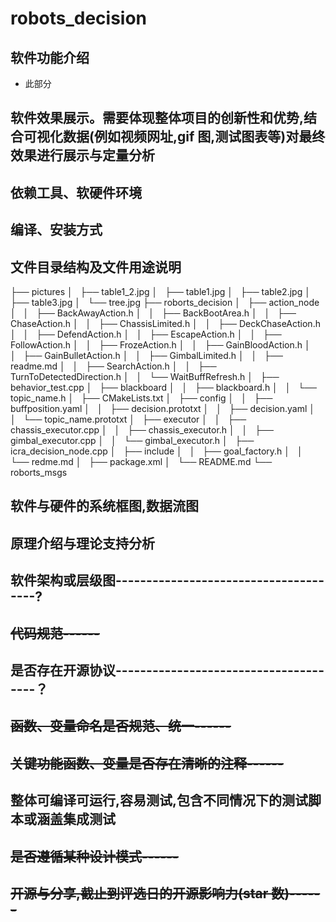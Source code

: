 # robots_decision
## 软件功能介绍
- 此部分
## 软件效果展示。需要体现整体项目的创新性和优势,结合可视化数据(例如视频网址,gif 图,测试图表等)对最终效果进行展示与定量分析
## 依赖工具、软硬件环境
## 编译、安装方式
## 文件目录结构及文件用途说明
├── pictures
│   ├── table1_2.jpg
│   ├── table1.jpg
│   ├── table2.jpg
│   ├── table3.jpg
│   └── tree.jpg
├── roborts_decision
│   ├── action_node
│   │   ├── BackAwayAction.h
│   │   ├── BackBootArea.h
│   │   ├── ChaseAction.h
│   │   ├── ChassisLimited.h
│   │   ├── DeckChaseAction.h
│   │   ├── DefendAction.h
│   │   ├── EscapeAction.h
│   │   ├── FollowAction.h
│   │   ├── FrozeAction.h
│   │   ├── GainBloodAction.h
│   │   ├── GainBulletAction.h
│   │   ├── GimbalLimited.h
│   │   ├── readme.md
│   │   ├── SearchAction.h
│   │   ├── TurnToDetectedDirection.h
│   │   └── WaitBuffRefresh.h
│   ├── behavior_test.cpp
│   ├── blackboard
│   │   ├── blackboard.h
│   │   └── topic_name.h
│   ├── CMakeLists.txt
│   ├── config
│   │   ├── buffposition.yaml
│   │   ├── decision.prototxt
│   │   ├── decision.yaml
│   │   └── topic_name.prototxt
│   ├── executor
│   │   ├── chassis_executor.cpp
│   │   ├── chassis_executor.h
│   │   ├── gimbal_executor.cpp
│   │   └── gimbal_executor.h
│   ├── icra_decision_node.cpp
│   ├── include
│   │   ├── goal_factory.h
│   │   └── redme.md
│   ├── package.xml
│   └── README.md
└── roborts_msgs

## 软件与硬件的系统框图,数据流图
## 原理介绍与理论支持分析
## 软件架构或层级图--------------------------------------?
## ~~代码规范------~~
## 是否存在开源协议--------------------------------------？
## ~~函数、变量命名是否规范、统一------~~
## ~~关键功能函数、变量是否存在清晰的注释------~~
## 整体可编译可运行,容易测试,包含不同情况下的测试脚本或涵盖集成测试
## ~~是否遵循某种设计模式------~~
## ~~开源与分享,截止到评选日的开源影响力(star 数)------~~
